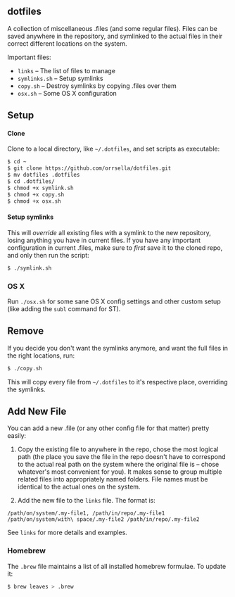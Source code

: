 ## dotfiles

A collection of miscellaneous .files (and some regular files). Files can be saved anywhere in the repository, and symlinked to the actual files in their correct different locations on the system.

Important files:

* `links` – The list of files to manage
* `symlinks.sh` – Setup symlinks
* `copy.sh` – Destroy symlinks by copying .files over them
* `osx.sh` – Some OS X configuration

## Setup

#### Clone

Clone to a local directory, like `~/.dotfiles`, and set scripts as executable:

```bash
$ cd ~
$ git clone https://github.com/orrsella/dotfiles.git
$ mv dotfiles .dotfiles
$ cd .dotfiles/
$ chmod +x symlink.sh
$ chmod +x copy.sh
$ chmod +x osx.sh
```

#### Setup symlinks

This will *override* all existing files with a symlink to the new repository, losing anything you have in current files. If you have any important configuration in current .files, make sure to *first* save it to the cloned repo, and only then run the script:

```bash
$ ./symlink.sh
```

### OS X

Run `./osx.sh` for some sane OS X config settings and other custom setup (like adding the `subl` command for ST).

## Remove

If you decide you don't want the symlinks anymore, and want the full files in the right locations, run:

```bash
$ ./copy.sh
```

This will copy every file from `~/.dotfiles` to it's respective place, overriding the symlinks.

## Add New File

You can add a new .file (or any other config file for that matter) pretty easily:

1. Copy the existing file to anywhere in the repo, chose the most logical path (the place you save the file in the repo doesn't have to correspond to the actual real path on the system where the original file is – chose whatever's most convenient for you). It makes sense to group multiple related files into appropriately named folders. File names must be identical to the actual ones on the system.

2. Add the new file to the `links` file. The format is:

```
/path/on/system/.my-file1, /path/in/repo/.my-file1
/path/on/system/with\ space/.my-file2 /path/in/repo/.my-file2
```

See `links` for more details and examples.

### Homebrew

The `.brew` file maintains a list of all installed homebrew formulae. To update it:

```bash
$ brew leaves > .brew
```
